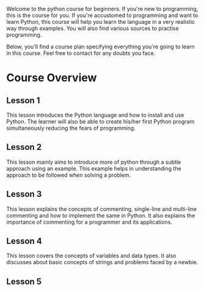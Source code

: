 Welcome to the python course for beginners. If you're new to programming, this is the course for you. If you're accustomed to programming and want to learn Python, this course will help you learn the language in a very realistic way through examples. You will also find various sources to practise programming.

Below, you'll find a course plan specifying everything you're going to learn in this course. Feel free to contact for any doubts you face.

# Course Overview

## Lesson 1
This lesson introduces the Python language and how to install and use Python. The learner will also be able to create his/her first Python program simultaneously reducing the fears of programming.

## Lesson 2
This lesson mainly aims to introduce more of python through a subtle approach using an example. This example helps in understanding the approach to be followed when solving a problem.

## Lesson 3
This lesson explains the concepts of commenting, single-line and multi-line commenting and how to implement the same in Python. It also explains the importance of commenting for a programmer and its applications.

## Lesson 4
This lesson covers the concepts of variables and data types. It also discusses about basic concepts of strings and problems faced by a newbie.

## Lesson 5
